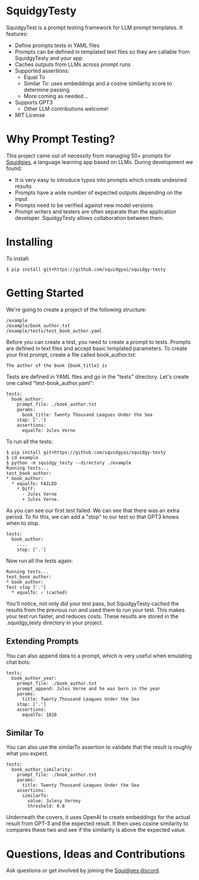 # SquidgyTesty

SquidgyTest is a prompt testing framework for LLM prompt templates. It features:
* Define prompts tests in YAML files
* Prompts can be defined in templated text files so they are callable from SquidgyTesty and your app
* Caches outputs from LLMs across prompt runs
* Supported assertions:
    * Equal To
    * Similar To: uses embeddings and a cosine similarity score to determine passing
    * More coming as needed...
* Supports GPT3
    * Other LLM contributions welcome!
* MIT License

# Why Prompt Testing?
This project came out of necessity from managing 50+ prompts for [Squidgies](https://squidgies.app), a
language learning app based on LLMs. During development we found:
* It is very easy to introduce typos into prompts which create undesired results
* Prompts have a wide number of expected outputs depending on the input
* Prompts need to be verified against new model versions 
* Prompt writers and testers are often separate than the application developer. SquidgyTesty allows collaboration between them.

# Installing
To install:
```
$ pip install git+https://github.com/squidgyai/squidgy-testy
```

# Getting Started

We're going to create a project of the following structure:

```
/example
/example/book_author.txt
/example/tests/test_book_author.yaml
```

Before you can create a test, you need to create a prompt to tests. 
Prompts are defined in text files and accept basic templated parameters. 
To create your first prompt, create a file called book_author.txt:
```
The author of the book {book_title} is
```

Tests are defined in YAML files and go in the "tests" directory. Let's create one called "test-book_author.yaml":
```
tests:
  book_author:
    prompt_file: ./book_author.txt
    params:
      book_title: Twenty Thousand Leagues Under the Sea
    stop: ['.']
    assertions:
      equalTo: Jules Verne
```

To run all the tests:
```
$ pip install git+https://github.com/squidgyai/squidgy-testy
$ cd example
$ python -m squidgy_testy --directory ./example
Running tests...
test_book_author:
* book_author: 
  * equalTo: FAILED 
    * Diff:
      - Jules Verne      
      + Jules Verne.
```

As you can see our first test failed. We can see that there was an extra period. To fix this, we can add a "stop" to our test so that GPT3 knows when to stop.
```
tests:
  book_author:
    ....
    stop: ['.']
```

Now run all the tests again:
```
Running tests...
test_book_author:
* book_author: 
Test stop ['.']
  * equalTo: ✓ (cached)
```

You'll notice, not only did your test pass, but SquidgyTesty cached the results from the previous run and used them to run your test.
This makes your test run faster, and reduces costs.
These results are stored in the .squidgy_testy directory in your project.

## Extending Prompts
You can also append data to a prompt, which is very useful when emulating chat bots:
```
tests:
  book_author_year:
    prompt_file: ./book_author.txt
    prompt_append: Jules Verne and he was born in the year
    params:
      title: Twenty Thousand Leagues Under the Sea
    stop: ['.']
    assertions:
      equalTo: 1828
```

## Similar To
You can also use the similarTo assertion to validate that the result is roughly what you expect.

```
tests:
  book_author_similarity:
    prompt_file: ./book_author.txt
    params:
      title: Twenty Thousand Leagues Under the Sea
    assertions:
      similarTo: 
        value: Julesy Verney
        threshold: 0.8
```

Underneath the covers, it uses OpenAI to create embeddings for the actual result from GPT-3 and the expected result.
It then uses cosine similarity to compares these two and see if the similarity is above the expected value.

# Questions, Ideas and Contributions
Ask questions or get involved by joining the [Squidiges discord](https://discord.gg/A3nSQEQZ6f).
